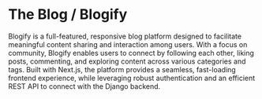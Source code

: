 # The Blog / Blogify

Blogify is a full-featured, responsive blog platform designed to facilitate meaningful content sharing and interaction among users. With a focus on community, Blogify enables users to connect by following each other, liking posts, commenting, and exploring content across various categories and tags. Built with Next.js, the platform provides a seamless, fast-loading frontend experience, while leveraging robust authentication and an efficient REST API to connect with the Django backend.
